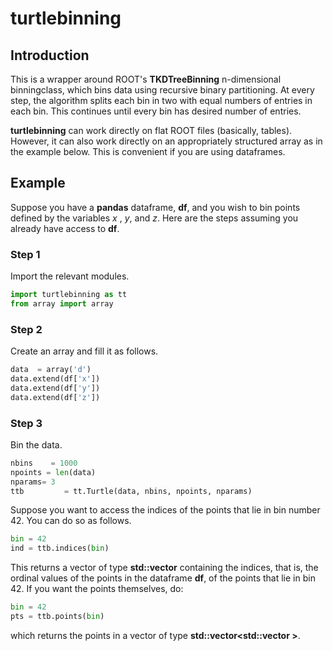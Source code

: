 # turtlebinning

## Introduction
This is a wrapper around ROOT's __TKDTreeBinning__ n-dimensional
binningclass, which bins data using recursive binary partitioning. At
every step, the algorithm splits each bin in two with equal numbers of
entries in
each bin. This continues until every bin has desired number of
entries.

__turtlebinning__ can work directly on flat ROOT files (basically,
tables). However, it can also work directly on an appropriately structured
array as in the example below. This is convenient if you are using dataframes.

## Example
Suppose you have a __pandas__ dataframe, __df__, and you wish to bin
points defined by the variables *x* , *y*, and *z*. Here are the steps
assuming you already have access to __df__.

### Step 1

Import the relevant modules.
```python
import turtlebinning as tt
from array import array
```

### Step 2
Create an array and fill it as follows.
```python
data  = array('d')
data.extend(df['x'])
data.extend(df['y'])
data.extend(df['z'])
```

### Step 3
Bin the data.
```python
nbins    = 1000
npoints = len(data)
nparams= 3
ttb         = tt.Turtle(data, nbins, npoints, nparams)
```

Suppose you want to access the indices of the points that lie in bin number 42. You
can do so as follows.
```python
bin = 42
ind = ttb.indices(bin)
```
This returns a vector of type __std::vector<int>__ containing the
indices, that is, the ordinal values of the points in the dataframe
__df__, of the points that lie in bin 42. If you want the points
themselves, do:
```python
bin = 42
pts = ttb.points(bin)
```
which returns the points in a vector of type
__std::vector<std::vector<double> >__.
